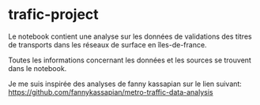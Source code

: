 # trafic-project

Le notebook contient une analyse sur les données de validations des titres de transports dans les réseaux de surface en îles-de-france.

Toutes les informations concernant les données et les sources se trouvent dans le notebook.

Je me suis inspirée des analyses de fanny kassapian sur le lien suivant: https://github.com/fannykassapian/metro-traffic-data-analysis
